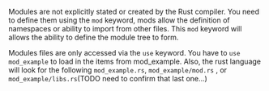 Modules are not explicitly stated or created by the Rust compiler. You need to define them using the `mod` keyword, mods allow the definition of namespaces or ability to import from other files.  This `mod`  keyword will allows the ability to define the module tree to form.

Modules files are only accessed via the `use` keyword. You have to `use mod_example` to load in the items from mod_example. Also, the rust language will look for the following `mod_example.rs`, `mod_example/mod.rs` , or `mod_example/libs.rs`(TODO need to confirm that last one...)
